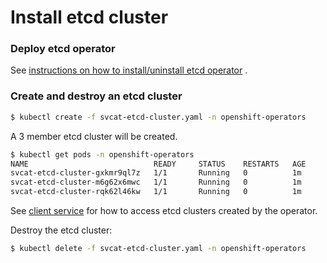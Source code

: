 # Install etcd cluster
### Deploy etcd operator

See [instructions on how to install/uninstall etcd operator](install_guide.md) .

### Create and destroy an etcd cluster

```bash
$ kubectl create -f svcat-etcd-cluster.yaml -n openshift-operators
```

A 3 member etcd cluster will be created.

```bash
$ kubectl get pods -n openshift-operators
NAME                            READY     STATUS    RESTARTS   AGE
svcat-etcd-cluster-gxkmr9ql7z   1/1       Running   0          1m
svcat-etcd-cluster-m6g62x6mwc   1/1       Running   0          1m
svcat-etcd-cluster-rqk62l46kw   1/1       Running   0          1m
```

See [client service](doc/user/client_service.md) for how to access etcd clusters created by the operator.

Destroy the etcd cluster:

```bash
$ kubectl delete -f svcat-etcd-cluster.yaml -n openshift-operators
```
